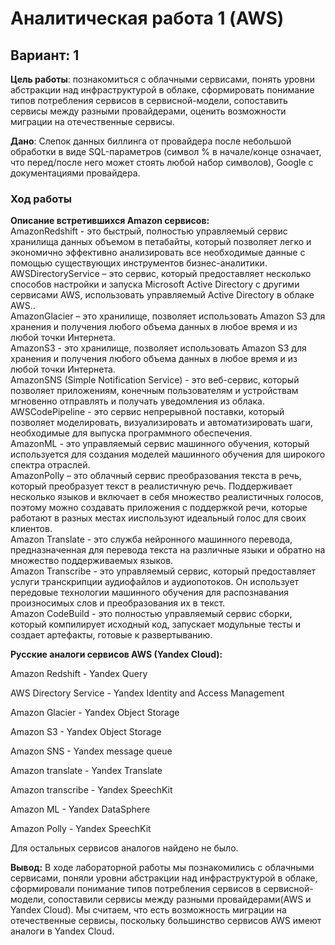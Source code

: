 # Аналитическая работа 1 (AWS)
## Вариант: 1

**Цель работы**: познакомиться с облачными сервисами, понять уровни абстракции над инфраструктурой в облаке, сформировать понимание типов потребления сервисов в сервисной-модели, сопоставить сервисы между разными провайдерами, оценить возможности миграции на отечественные сервисы.

**Дано**: Слепок данных биллинга от провайдера после небольшой обработки в виде SQL-параметров (символ % в начале/конце означает, что перед/после него может стоять любой набор символов), Google с документациями провайдера.

### Ход работы

**Описание встретившихся Amazon сервисов:**\
AmazonRedshift - это быстрый, полностью управляемый сервис хранилища данных объемом в петабайты, который позволяет легко и экономично эффективно анализировать все необходимые данные с помощью существующих инструментов бизнес-аналитики.\
AWSDirectoryService – это сервис, который предоставляет несколько способов настройки и запуска Microsoft Active Directory с другими сервисами AWS, использовать управляемый Active Directory в облаке AWS..\
AmazonGlacier – это хранилище, позволяет использовать Amazon S3 для хранения и получения любого объема данных в любое время и из любой точки Интернета.\
AmazonS3 - это хранилище, позволяет использовать Amazon S3 для хранения и получения любого объема данных в любое время и из любой точки Интернета.\
AmazonSNS (Simple Notification Service) - это веб-сервис, который позволяет приложениям, конечным пользователям и устройствам мгновенно отправлять и получать уведомления из облака.\
AWSCodePipeline - это сервис непрерывной поставки, который позволяет моделировать, визуализировать и автоматизировать шаги, необходимые для выпуска программного обеспечения.\
AmazonML - это управляемый сервис машинного обучения, который используется для создания моделей машинного обучения для широкого спектра отраслей.\
AmazonPolly – это облачный сервис преобразования текста в речь, который преобразует текст в реалистичную речь. Поддерживает несколько языков и включает в себя множество реалистичных голосов, поэтому можно создавать приложения с поддержкой речи, которые работают в разных местах и ​​используют идеальный голос для своих клиентов. \
Amazon Translate - это служба нейронного машинного перевода, предназначенная для перевода текста на различные языки и обратно на множество поддерживаемых языков. \
Amazon Transcribe - это управляемый сервис, который предоставляет услуги транскрипции аудиофайлов и аудиопотоков. Он использует передовые технологии машинного обучения для распознавания произносимых слов и преобразования их в текст.\
Amazon CodeBuild - это полностью управляемый сервис сборки, который компилирует исходный код, запускает модульные тесты и создает артефакты, готовые к развертыванию.

**Русские аналоги сервисов AWS (Yandex Cloud):**

Amazon Redshift - Yandex Query

AWS Directory Service - Yandex Identity and Access Management

Amazon Glacier - Yandex Object Storage

Amazon S3 - Yandex Object Storage

Amazon SNS - Yandex message queue

Amazon translate - Yandex Translate

Amazon transcribe - Yandex SpeechKit

Amazon ML - Yandex DataSphere

Amazon Polly - Yandex SpeechKit

Для остальных сервисов аналогов найдено не было.

**Вывод:**
В ходе лабораторной работы мы познакомились с облачными сервисами, поняли уровни абстракции над инфраструктурой в облаке, сформировали понимание типов потребления сервисов в сервисной-модели, сопоставили сервисы между разными провайдерами(AWS и Yandex Cloud). Мы считаем, что есть возможность миграции на отечественные сервисы, поскольку большинство сервисов AWS имеют аналоги в Yandex Cloud.
